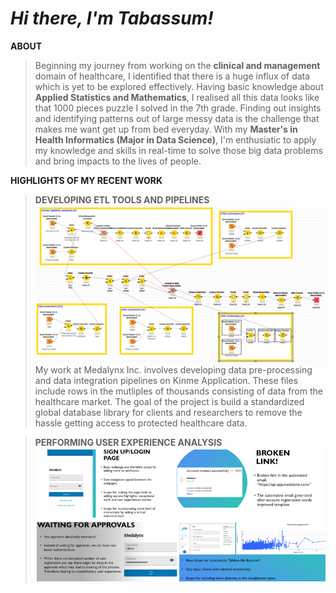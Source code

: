 # *Hi there, I'm Tabassum!*

**ABOUT**
> Beginning my journey from working on the **clinical and management** domain of healthcare, I identified that there is a huge influx of data which is yet to be explored 
> effectively. Having basic knowledge about **Applied Statistics and Mathematics**, I realised all this data looks like that 1000 pieces puzzle I solved in the 7th 
> grade. Finding out insights and identifying patterns out of large messy data is the challenge that makes me want get up from bed everyday. With my **Master's in Health
> Informatics (Major in Data Science)**, I'm enthusiatic to apply my knowledge and skills in real-time to solve those big data problems and bring impacts to the lives of 
> people. 

**HIGHLIGHTS OF MY RECENT WORK**
> **DEVELOPING ETL TOOLS AND PIPELINES** 
![alt text](https://github.com/tabbie-hash/tabbie-hash/blob/main/Knime%20workflow.png)
My work at Medalynx Inc. involves developing data pre-processing and data integration pipelines on Kinme Application. These files include rows in the mutliples of thousands consisting of data from the healthcare market. The goal of the project is build a standardized global database library for clients and researchers to remove the hassle getting access to protected healthcare data. 

> **PERFORMING USER EXPERIENCE ANALYSIS**
![alt text](https://github.com/tabbie-hash/tabbie-hash/blob/main/app%20analysis.png)

<!--
**tabbie-hash/tabbie-hash** is a ✨ _special_ ✨ repository because its `README.md` (this file) appears on your GitHub profile.

Here are some ideas to get you started:

- 🔭 I’m currently working on ...
- 🌱 I’m currently learning ...
- 👯 I’m looking to collaborate on ...
- 🤔 I’m looking for help with ...
- 💬 Ask me about ...
- 📫 How to reach me: ...
- 😄 Pronouns: ...
- ⚡ Fun fact: ...
-->

